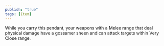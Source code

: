 ```yaml
---
publish: "true"
tags: [Item]
---
```

While you carry this pendant, your weapons with a Melee range that deal physical damage have a gossamer sheen and can attack targets within Very Close range.
